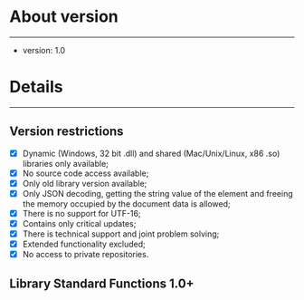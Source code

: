 #	About version
-------------------
* version: 1.0

#	Details
-------------------
##	Version restrictions

- [x] Dynamic (Windows, 32 bit .dll) and shared (Mac/Unix/Linux, x86 .so) libraries only available;
- [x] No source code access available;
- [x] Only old library version available;
- [x] Only JSON decoding, getting the string value of the element and freeing the memory occupied by the document data is allowed;
- [x] There is no support for UTF-16;
- [x] Contains only critical updates;
- [x] There is technical support and joint problem solving;
- [x] Extended functionality excluded;
- [x] No access to private repositories.

## Library Standard Functions 1.0+